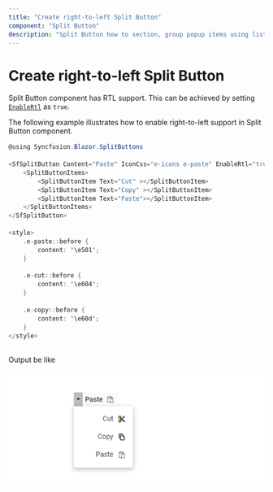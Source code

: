 ```yaml
---
title: "Create right-to-left Split Button"
component: "Split Button"
description: "Split Button how to section, group popup items using list view component, dialog open on popup item click."
---
```


# Create right-to-left Split Button

Split Button component has RTL support. This can be achieved by setting [`EnableRtl`](https://help.syncfusion.com/cr/blazor/Syncfusion.Blazor~Syncfusion.Blazor.SplitButtons.SfSplitButton~EnableRtl.html) as `true`.

The following example illustrates how to enable right-to-left support in Split Button component.

```csharp
@using Syncfusion.Blazor.SplitButtons

<SfSplitButton Content="Paste" IconCss="e-icons e-paste" EnableRtl="true">
    <SplitButtonItems>
        <SplitButtonItem Text="Cut" ></SplitButtonItem>
        <SplitButtonItem Text="Copy" ></SplitButtonItem>
        <SplitButtonItem Text="Paste"></SplitButtonItem>
    </SplitButtonItems>
</SfSplitButton>

<style>
    .e-paste::before {
        content: '\e501';
    }

    .e-cut::before {
        content: '\e604';
    }

    .e-copy::before {
        content: '\e60d';
    }
</style>
  
```

Output be like

![Split Button Sample](./../images/sb-rtl.png)